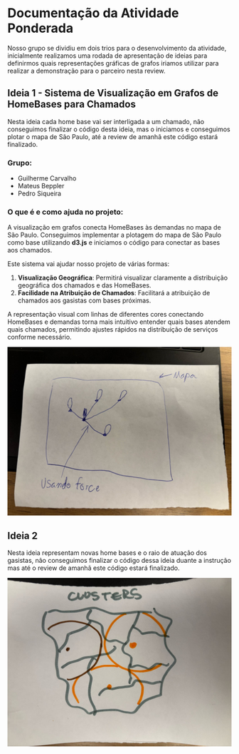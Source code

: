 # Documentação da Atividade Ponderada

Nosso grupo se dividiu em dois trios para o desenvolvimento da atividade, inicialmente realizamos uma rodada de apresentação de ideias para definirmos quais representações gráficas de grafos iriamos utilizar para realizar a demonstração para o parceiro nesta review.

## Ideia 1 - Sistema de Visualização em Grafos de HomeBases para Chamados

Nesta ideia cada home base vai ser interligada a um chamado, não conseguimos finalizar o código desta ideia, mas o iniciamos e conseguimos plotar o mapa de São Paulo, até a review de amanhã este código estará finalizado.

### Grupo:
- Guilherme Carvalho  
- Mateus Beppler  
- Pedro Siqueira  

### O que é e como ajuda no projeto:
A visualização em grafos conecta HomeBases às demandas no mapa de São Paulo. Conseguimos implementar a plotagem do mapa de São Paulo como base utilizando **d3.js** e iniciamos o código para conectar as bases aos chamados.  

Este sistema vai ajudar nosso projeto de várias formas:  
1. **Visualização Geográfica**: Permitirá visualizar claramente a distribuição geográfica dos chamados e das HomeBases.  
2. **Facilidade na Atribuição de Chamados**: Facilitará a atribuição de chamados aos gasistas com bases próximas.  

A representação visual com linhas de diferentes cores conectando HomeBases e demandas torna mais intuitivo entender quais bases atendem quais chamados, permitindo ajustes rápidos na distribuição de serviços conforme necessário.


<img src="ideia1.jpeg">

## Ideia 2

Nesta ideia representam novas home bases e o raio de atuação dos gasistas, não conseguimos finalizar o código dessa ideia duante a instrução mas até o review de amanhã este código estará finalizado.

<img src="ideia2.jpeg">
